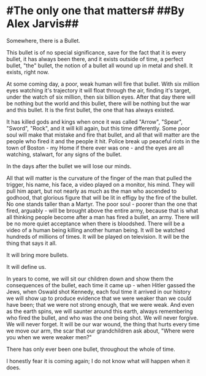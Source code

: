 #The only one that matters#
##By Alex Jarvis##
===

Somewhere, there is a Bullet. 

This bullet is of no special significance, save for the fact that it is every bullet, it has always been there, and it exists outside of time, a perfect bullet, "the" bullet, the notion of a bullet all wound up in metal and shell. It exists, right now.

At some coming day, a poor, weak human will fire that bullet. With six million eyes watching it's trajectory it will float through the air, finding it's target, under the watch of six million, then six billion eyes. After that day there will be nothing but the world and this bullet, there will be nothing but the war and this bullet. It is the first bullet, the one that has always existed. 

It has killed gods and kings when once it was called "Arrow", "Spear", "Sword", "Rock", and it will kill again, but this time differently. Some poor soul will make that mistake and fire that bullet, and all that will matter are the people who fired it and the people it hit. Police break up peaceful riots in the town of Boston - my Home if there ever was one - and the eyes are all watching, stalwart, for any signs of the bullet. 

In the days after the bullet we will lose our minds. 

All that will matter is the curvature of the finger of the man that pulled the trigger, his name, his face, a video played on a monitor, his mind. They will pull him apart, but not nearly as much as the man who ascended to godhood, that glorious figure that will be lit in effigy by the fire of the bullet. No one stands taller than a Martyr. The poor soul - poorer than the one that fired, arguably - will be brought above the entire army, because that is what all thinking people become after a man has fired a bullet, an army. There will be no more quiet acceptance when there is bloodshed. There will be a video of a human being killing another human being. It will be watched hundreds of millions of times. It will be played on television. It will be the thing that says it all. 

It will bring more bullets. 

It will define us. 

In years to come, we will sit our children down and show them the consequences of the bullet, each time it came up - when Hitler gassed the Jews, when Oswald shot Kennedy, each foul time it arrived in our history we will show up to produce evidence that we were weaker than we could have been; that we were not strong enough, that we were weak. And even as the earth spins, we will saunter around this earth, always remembering who fired the bullet, and who was the one being shot. We will never forgive. We will never forget. It will be our war wound, the thing that hurts every time we move our arm, the scar that our grandchildren ask about, "Where were you when we were weaker men?"  

There has only ever been one bullet, throughout the whole of time. 

I honestly fear it is coming again; I do not know what will happen when it does. 


